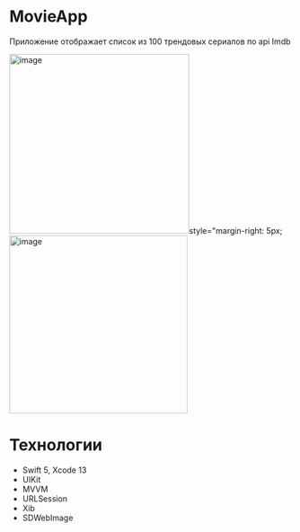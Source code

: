 # MovieApp
Приложение отображает список из 100 трендовых сериалов по api Imdb

<img width="320" alt="image" src="https://user-images.githubusercontent.com/101988559/214562513-6dfc32f9-fd12-4023-8d3e-08fc637422c5.png">style="margin-right: 5px;<img width="317" alt="image" src="https://user-images.githubusercontent.com/101988559/214562764-934a05ba-fd7f-4afe-ab85-2faf012b6450.png">

# Технологии

* Swift 5, Xcode 13
* UIKit
* MVVM
* URLSession
* Xib 
* SDWebImage
